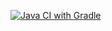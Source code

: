 [![Java CI with Gradle](https://github.com/MaxRubcov/WebSelenium/actions/workflows/gradle.yml/badge.svg)](https://github.com/MaxRubcov/WebSelenium/actions/workflows/gradle.yml)
